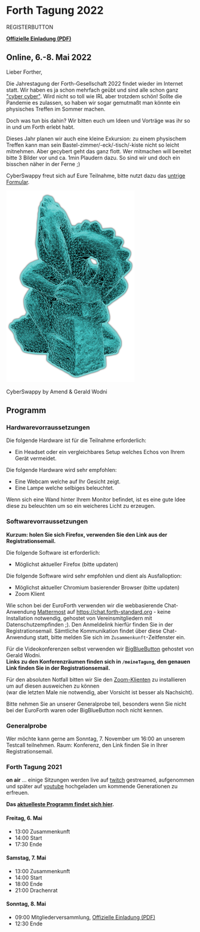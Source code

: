 # Forth Tagung 2022
REGISTERBUTTON

__[Offizielle Einladung (PDF)](/files/2022/FG-Mitgliederversammlung-2022-05-08.pdf)__

## Online, 6.-8. Mai 2022

Lieber Forther,

Die Jahrestagung der Forth-Gesellschaft 2022 findet wieder im Internet statt.
Wir haben es ja schon mehrfach geübt und sind alle schon ganz ["cyber cyber"](https://www.youtube.com/watch?v=WY6KkRsS26M).
Wird nicht so toll wie IRL aber trotzdem schön!
Sollte die Pandemie es zulassen, so haben wir sogar gemutmaßt man könnte ein physisches Treffen im Sommer machen.

Doch was tun bis dahin? Wir bitten euch um Ideen und Vorträge was ihr so in und um Forth erlebt habt.

Dieses Jahr planen wir auch eine kleine Exkursion:
zu einem physischem Treffen kann man sein Bastel-zimmer/-eck/-tisch/-kiste nicht so leicht mitnehmen.
Aber gecybert geht das ganz flott.
Wer mitmachen will bereitet bitte 3 Bilder vor und ca. 1min Plaudern dazu.
So sind wir und doch ein bisschen näher in der Ferne ;)

CyberSwappy freut sich auf Eure Teilnahme, bitte nutzt dazu das [untrige Formular](#register).

![Cyberswappy](/images/2022/cyberswappy-small.png)

CyberSwappy by Amend & Gerald Wodni

## Programm

### Hardwarevorraussetzungen
Die folgende Hardware ist für die Teilnahme erforderlich:
- Ein Headset oder ein vergleichbares Setup welches Echos von Ihrem Gerät vermeidet.

Die folgende Hardware wird sehr empfohlen:
- Eine Webcam welche auf Ihr Gesicht zeigt.
- Eine Lampe welche selbiges beleuchtet.

Wenn sich eine Wand hinter Ihrem Monitor befindet, ist es eine gute Idee diese zu beleuchten um so ein weicheres Licht zu erzeugen. 

### Softwarevorraussetzungen

__Kurzum: holen Sie sich Firefox, verwenden Sie den Link aus der Registrationsemail.__

Die folgende Software ist erforderlich:
- Möglichst aktueller Firefox (bitte updaten)

Die folgende Software wird sehr empfohlen und dient als Ausfalloption:
- Möglichst aktueller Chromium basierender Browser (bitte updaten)
- Zoom Klient

Wie schon bei der EuroForth verwenden wir die webbasierende Chat-Anwendung [Mattermost](https://mattermost.com/) auf https://chat.forth-standard.org - keine Installation notwendig, gehostet von Vereinsmitgliedern mit Datenschutzempfinden ;).
Den Anmeldelink hierfür finden Sie in der Registrationsemail.
Sämtliche Kommunikation findet über diese Chat-Anwendung statt, bitte melden Sie sich im `Zusammenkunft`-Zeitfenster ein.

Für die Videokonferenzen selbst verwenden wir [BigBlueButton](https://bigbluebutton.org/) gehostet von Gerald Wodni.  
__Links zu den Konferenzräumen finden sich in `/meineTagung`, den genauen Link finden Sie in der Registrationsemail.__

Für den absoluten Notfall bitten wir Sie den [Zoom-Klienten](https://zoom.us/)
zu installieren um auf diesen ausweichen zu können  
(war die letzten Male nie notwendig, aber Vorsicht ist besser als Nachsicht).

Bitte nehmen Sie an unserer Generalprobe teil, besonders wenn Sie nicht bei der EuroForth waren oder BigBlueButton noch nicht kennen.

### Generalprobe
Wer möchte kann gerne am Sonntag, 7. November um 16:00 an unserem Testcall teilnehmen. Raum: Konferenz, den Link finden Sie in Ihrer Registrationsemail.

### Forth Tagung 2021
**on air** ... einige Sitzungen werden live auf [twitch](https://www.twitch.tv/4ther) gestreamed, aufgenommen und später auf [youtube](https://www.youtube.com/channel/UC_mpkwOO_1ILd66GUTNVPQg) hochgeladen um kommende Generationen zu erfreuen.

__Das [aktuelleste Programm findet sich hier](/program).__

#### Freitag, 6. Mai
- 13:00 Zusammenkunft
- 14:00 Start
- 17:30 Ende

#### Samstag, 7. Mai
- 13:00 Zusammenkunft
- 14:00 Start
- 18:00 Ende
- 21:00 Drachenrat

#### Sonntag, 8. Mai
- 09:00 Mitgliederversammlung, [Offizielle Einladung (PDF)](/files/2022/FG-Mitgliederversammlung-2022-05-08.pdf)
- 12:30 Ende

